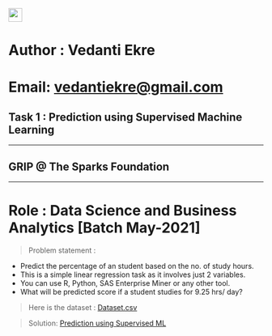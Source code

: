<img height="27" src="https://img.shields.io/badge/Prediction using Supervised ML -Level  Beginner-green.svg?&style=for-the-badge&logo=TheSparksFoundation&logoColor=red" /><br>

# Author : Vedanti Ekre

# Email: vedantiekre@gmail.com

## Task 1 : Prediction using Supervised Machine Learning
___
## GRIP @ The Sparks Foundation
____
# Role : Data Science and Business Analytics [Batch May-2021]

> Problem statement :
- Predict the percentage of an student based on the no. of study hours. <br>
- This is a simple linear regression task as it involves just 2 variables.<br>
- You can use R, Python, SAS Enterprise Miner or any other tool.<br>
- What will be predicted score if a student studies for 9.25 hrs/ day? <br>

> Here is the dataset :
<a href="https://github.com/vedanti-github/Spark_Projects/blob/main/Prediction%20using%20Supervised%20ML/Student_scores.csv">Dataset.csv</a><br>

> Solution:
<a href="https://github.com/vedanti-github/Spark_Projects/blob/main/Prediction%20using%20Supervised%20ML/Task_01.ipynb"> Prediction using Supervised ML</a>
